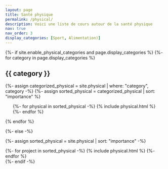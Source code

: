 ```yaml
---
layout: page
title: Santé physique
permalink: /physical/
description: Voici une liste de cours autour de la santé physique
nav: true
nav_order: 3
display_categories: [Sport, Alimentation)]
---
```


<!-- pages/physical.md -->
<div class="technical">
{%- if site.enable_physical_categories and page.display_categories %}
  <!-- Display categorized physical -->
  {%- for category in page.display_categories %}
  <h2 class="category">{{ category }}</h2>
  {%- assign categorized_physical = site.physical | where: "category", category -%}
  {%- assign sorted_physical = categorized_physical | sort: "importance" %}
  <!-- Generate cards for each project -->
  <div class="technical">
    <ul class="ul-physical">
      {%- for physical in sorted_physical -%}
        {% include physical.html %}
      {%- endfor %}
    </ul>
  </div>
  {% endfor %}

{%- else -%}
<!-- Display physical without categories -->
  {%- assign sorted_physical = site.physical | sort: "importance" -%}
  <!-- Generate cards for each project -->
  <div class="grid">
    {%- for project in sorted_physical -%}
      {% include physical.html %}
    {%- endfor %}
  </div>
{%- endif -%}
</div>
